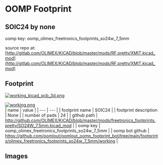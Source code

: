# OOMP Footprint  
## SOIC24  by none  
  
oomp key: oomp_olimex_freetronics_footprints_so24w_7_5mm  
  
source repo at: [http://gitlab.com/OLIMEX/KiCAD/blob/master/mods/RF.pretty/XMIT.kicad_mod](http://gitlab.com/OLIMEX/KiCAD/blob/master/mods/RF.pretty/XMIT.kicad_mod)  
## Footprint  
  
[![working_kicad_pcb_3d.png](working_kicad_pcb_3d_600.png)](working_kicad_pcb_3d.png)  
  
[![working.png](working_600.png)](working.png)  
| name | value | 
| --- | --- | 
| footprint name | SOIC24 | 
| footprint description | None | 
| number of pads | 24 | 
| github path | http://github.com/OLIMEX/KiCAD/blob/master/mods/freetronics_footprints.pretty/SO24W_7.5mm.kicad_mod | 
| oomp key | oomp_olimex_freetronics_footprints_so24w_7_5mm | 
| oomp bot github | https://github.com/oomlout/oomlout_oomp_footprint_bot/tree/main/footprints/olimex_freetronics_footprints_so24w_7_5mm/working | 
## Images  
